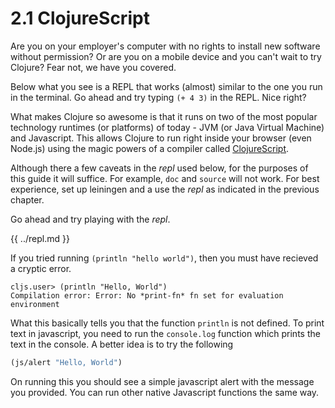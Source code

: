 # 2.1 ClojureScript

Are you on your employer's computer with no rights to install new software without permission? Or are you on a mobile device and you can't wait to try Clojure? Fear not, we have you covered.

Below what you see is a REPL that works (almost) similar to the one you run in the terminal. Go ahead and try typing `(+ 4 3)` in the REPL. Nice right?

What makes Clojure so awesome is that it runs on two of the most popular technology runtimes (or platforms) of today - JVM (or Java Virtual Machine) and Javascript. This allows Clojure to run right inside your browser (even Node.js) using the magic powers of a compiler called [ClojureScript](https://github.com/clojure/clojurescript).

Although there a few caveats in the *repl* used below, for the purposes of this guide it will suffice. For example, `doc` and `source` will not work. For best experience, set up leiningen and a use the *repl* as indicated in the previous chapter.

Go ahead and try playing with the *repl*.

{{ ../repl.md }}

If you tried running `(println "hello world")`, then you must have recieved a cryptic error.

```
cljs.user> (println "Hello, World")
Compilation error: Error: No *print-fn* fn set for evaluation environment
```

What this basically tells you that the function `println` is not defined. To print text in javascript, you need to run the `console.log` function which prints the text in the console. A better idea is to try the following

```clojure
(js/alert "Hello, World")
```

On running this you should see a simple javascript alert with the message you provided. You can run other native Javascript functions the same way.
